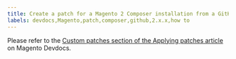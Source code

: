 ```yaml
---
title: Create a patch for a Magento 2 Composer installation from a GitHub commit
labels: devdocs,Magento,patch,composer,github,2.x.x,how to
---
```


Please refer to the [Custom patches section of the Applying patches article](https://devdocs.magento.com/guides/v2.3/comp-mgr/patching.html#custom-patches) on Magento Devdocs.